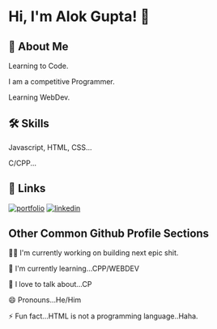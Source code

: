 
# Hi, I'm Alok Gupta! 👋


## 🚀 About Me
Learning to Code.

I am a competitive Programmer.

Learning WebDev.


## 🛠 Skills
Javascript, HTML, CSS...

C/CPP...



## 🔗 Links
[![portfolio](https://img.shields.io/badge/my_portfolio-000?style=for-the-badge&logo=ko-fi&logoColor=white)](https://aialok.github.io/aialokofficial/)
[![linkedin](https://img.shields.io/badge/linkedin-0A66C2?style=for-the-badge&logo=linkedin&logoColor=white)](https://www.linkedin.com/in/alok-gupta-3292161b3/)



## Other Common Github Profile Sections
👩‍💻 I'm currently working on building next epic shit. 

🧠 I'm currently learning...CPP/WEBDEV

💬 I love to talk about...CP

😄 Pronouns...He/Him

⚡️ Fun fact...HTML is not a programming language..Haha.


